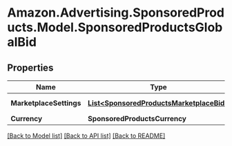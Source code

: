 # Amazon.Advertising.SponsoredProducts.Model.SponsoredProductsGlobalBid

## Properties

Name | Type | Description | Notes
------------ | ------------- | ------------- | -------------
**MarketplaceSettings** | [**List&lt;SponsoredProductsMarketplaceBid&gt;**](SponsoredProductsMarketplaceBid.md) | marketplace bid settings. | [optional] 
**Currency** | **SponsoredProductsCurrency** |  | [optional] 

[[Back to Model list]](../README.md#documentation-for-models) [[Back to API list]](../README.md#documentation-for-api-endpoints) [[Back to README]](../README.md)

